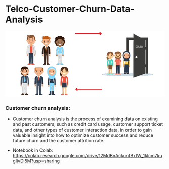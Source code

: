 # Telco-Customer-Churn-Data-Analysis

<img src="image.png">

### Customer churn analysis:
  * Customer churn analysis is the process of examining data on existing and past customers, such as credit card usage, customer support ticket data, and other types of customer interaction data, in order to gain valuable insight into how to optimize customer success and reduce future churn and the customer attrition rate.

* Notebook in Colab: https://colab.research.google.com/drive/12MdBnAckunfBxtW_1klcm7kugIivDi5M?usp=sharing
